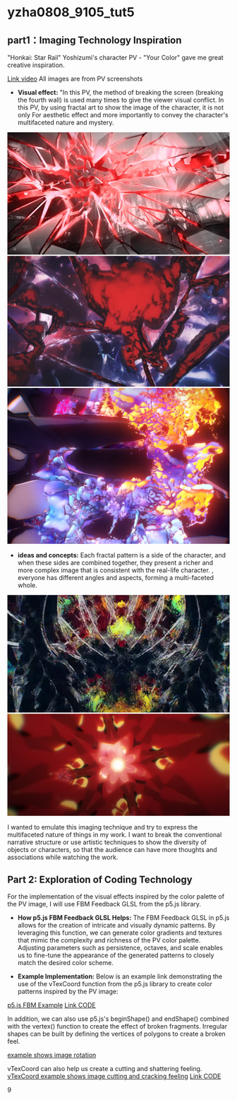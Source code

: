 # yzha0808_9105_tut5


## part1：Imaging Technology Inspiration
"Honkai: Star Rail" Yoshizumi's character PV - "Your Color" gave me great creative inspiration.

[Link video](https://www.youtube.com/watch?v=IQQPDPAvxTg)
All images are from PV screenshots

- **Visual effect:** "In this PV, the method of breaking the screen (breaking the fourth wall) is used many times to give the viewer visual conflict. In this PV, by using fractal art to show the image of the character, it is not only For aesthetic effect and more importantly to convey the character's multifaceted nature and mystery.

![An image of Broken effect](./assets/BrokenPerformance1.jpg)
![An image of Broken effect](./assets/BrokenPerformance2.jpg)
![An image of Broken effect](./assets/BrokenPerformance3.jpg)

- **ideas and concepts:** Each fractal pattern is a side of the character, and when these sides are combined together, they present a richer and more complex image that is consistent with the real-life character. , everyone has different angles and aspects, forming a multi-faceted whole.

![An image of FractalArt1](./assets/FractalArt1.jpg)
![An image of FractalArt1](./assets/FractalArt2.jpg)

I wanted to emulate this imaging technique and try to express the multifaceted nature of things in my work. I want to break the conventional narrative structure or use artistic techniques to show the diversity of objects or characters, so that the audience can have more thoughts and associations while watching the work.


## Part 2: Exploration of Coding Technology

For the implementation of the visual effects inspired by the color palette of the PV image, I will use FBM Feedback GLSL from the p5.js library.

- **How p5.js FBM Feedback GLSL Helps:** The FBM Feedback GLSL in p5.js allows for the creation of intricate and visually dynamic patterns. By leveraging this function, we can generate color gradients and textures that mimic the complexity and richness of the PV color palette. Adjusting parameters such as persistence, octaves, and scale enables us to fine-tune the appearance of the generated patterns to closely match the desired color scheme.

- **Example Implementation:** Below is an example link demonstrating the use of the vTexCoord function from the p5.js library to create color patterns inspired by the PV image:

[p5.js FBM Example](./assets/Example1.png)
[Link CODE](https://editor.p5js.org/marcelrodriguezricc/sketches/hD-cb0jsG)

In addition, we can also use p5.js's beginShape() and endShape() combined with the vertex() function to create the effect of broken fragments. Irregular shapes can be built by defining the vertices of polygons to create a broken feel.

[example shows image rotation](https://p5js.org/reference/#/p5/vertex)

vTexCoord can also help us create a cutting and shattering feeling.
[vTexCoord example shows image cutting and cracking feeling](./assets/Example2.png)
[Link CODE](https://editor.p5js.org/AndreaOguey/sketches/TBQBVh3Vh)














9